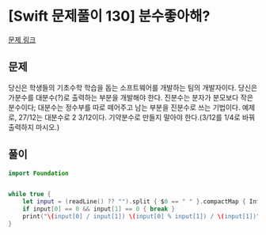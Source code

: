# [Swift 문제풀이 130] 분수좋아해?

[문제 링크](https://www.acmicpc.net/problem/10474)

## 문제

당신은 학생들의 기초수학 학습을 돕는 소프트웨어를 개발하는 팀의 개발자이다. 당신은 가분수를 대분수(?)로 출력하는 부분을 개발해야 한다. 진분수는 분자가 분모보다 작은 분수이다; 대분수는 정수부를 따로 떼어주고 남는 부분을 진분수로 쓰는 기법이다. 예제로, 27/12는 대분수로 2 3/12이다. 기약분수로 만들지 말아야 한다.(3/12를 1/4로 바꿔 출력하지 마시오.)

## 풀이

```swift
import Foundation


while true {
    let input = (readLine() ?? "").split { $0 == " " }.compactMap { Int($0) }
    if input[0] == 0 && input[1] == 0 { break }
    print("\(input[0] / input[1]) \(input[0] % input[1]) / \(input[1])")
}
```
